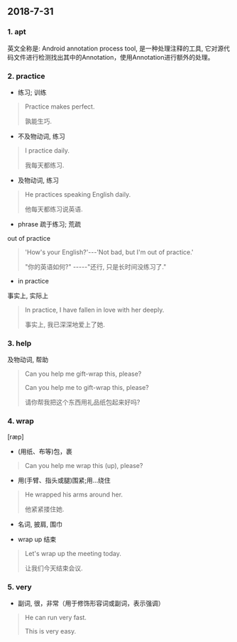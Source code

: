 ## 2018-7-31

### 1. apt

英文全称是: Android annotation process tool, 是一种处理注释的工具, 它对源代码文件进行检测找出其中的Annotation，使用Annotation进行额外的处理。

### 2. practice

+ 练习; 训练

> Practice makes perfect.
> 
> 孰能生巧.

+ 不及物动词, 练习

> I practice daily.
> 
> 我每天都练习.

+ 及物动词, 练习

> He practices speaking English daily.
> 
> 他每天都练习说英语.

+ phrase 疏于练习; 荒疏

out of practice

> 'How's your English?'---'Not bad, but I'm out of practice.'
>
> "你的英语如何?" -----"还行, 只是长时间没练习了."

+ in practice

事实上, 实际上

> In practice, I have fallen in love with her deeply.
> 
> 事实上, 我已深深地爱上了她.

### 3. help

及物动词, 帮助

> Can you help me gift-wrap this, please?
> 
> Can you help me to gift-wrap this, please?
>
> 请你帮我把这个东西用礼品纸包起来好吗?

### 4. wrap

[ræp]

+ (用纸、布等)包，裹

> Can you help me wrap this (up), please?

+ 用(手臂、指头或腿)围紧;用…绕住

> He wrapped his arms around her.
> 
> 他紧紧搂住她.

+ 名词, 披肩, 围巾

+ wrap up 结束

> Let's wrap up the meeting today.
> 
> 让我们今天结束会议.

### 5. very

+ 副词,  很，非常（用于修饰形容词或副词，表示强调）

> He can run very fast.
>
> This is very easy.

